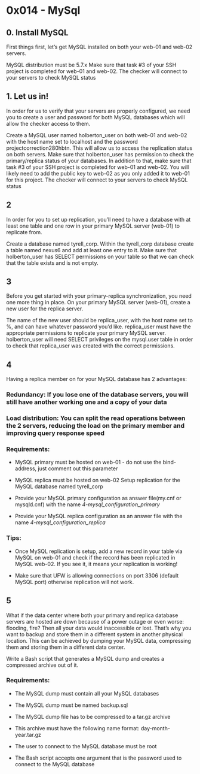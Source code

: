 # 0x014 - MySql

## 0. Install MySQL

First things first, let’s get MySQL installed on both your web-01 and web-02 servers.

MySQL distribution must be 5.7.x
Make sure that task #3 of your SSH project is completed for web-01 and web-02. The checker will connect to your servers to check MySQL status

## 1. Let us in!

In order for us to verify that your servers are properly configured, we need you to create a user and password for both MySQL databases which will allow the checker access to them.

Create a MySQL user named holberton_user on both web-01 and web-02 with the host name set to localhost and the password projectcorrection280hbtn. This will allow us to access the replication status on both servers.
Make sure that holberton_user has permission to check the primary/replica status of your databases.
In addition to that, make sure that task #3 of your SSH project is completed for web-01 and web-02. You will likely need to add the public key to web-02 as you only added it to web-01 for this project. The checker will connect to your servers to check MySQL status

## 2

In order for you to set up replication, you’ll need to have a database with at least one table and one row in your primary MySQL server (web-01) to replicate from.

Create a database named tyrell_corp.
Within the tyrell_corp database create a table named nexus6 and add at least one entry to it.
Make sure that holberton_user has SELECT permissions on your table so that we can check that the table exists and is not empty.

## 3

Before you get started with your primary-replica synchronization, you need one more thing in place. On your primary MySQL server (web-01), create a new user for the replica server.

The name of the new user should be replica_user, with the host name set to %, and can have whatever password you’d like.
replica_user must have the appropriate permissions to replicate your primary MySQL server.
holberton_user will need SELECT privileges on the mysql.user table in order to check that replica_user was created with the correct permissions.

## 4

Having a replica member on for your MySQL database has 2 advantages:

### Redundancy: If you lose one of the database servers, you will still have another working one and a copy of your data

### Load distribution: You can split the read operations between the 2 servers, reducing the load on the primary member and improving query response speed

### Requirements: 

- MySQL primary must be hosted on web-01 - do not use the bind-address, just comment out this parameter

- MySQL replica must be hosted on web-02
Setup replication for the MySQL database named tyrell_corp

- Provide your MySQL primary configuration as answer file(my.cnf or mysqld.cnf) with the name *4-mysql_configuration_primary*

- Provide your MySQL replica configuration as an answer file with the name *4-mysql_configuration_replica*

### Tips:

- Once MySQL replication is setup, add a new record in your table via MySQL on web-01 and check if the record has been replicated in MySQL web-02. If you see it, it means your replication is working!

- Make sure that UFW is allowing connections on port 3306 (default MySQL port) otherwise replication will not work.

## 5

What if the data center where both your primary and replica database servers are hosted are down because of a power outage or even worse: flooding, fire? Then all your data would inaccessible or lost. That’s why you want to backup and store them in a different system in another physical location. This can be achieved by dumping your MySQL data, compressing them and storing them in a different data center.

Write a Bash script that generates a MySQL dump and creates a compressed archive out of it.

### Requirements:

- The MySQL dump must contain all your MySQL databases

- The MySQL dump must be named backup.sql

- The MySQL dump file has to be compressed to a tar.gz archive

- This archive must have the following name format: day-month-year.tar.gz

- The user to connect to the MySQL database must be root

- The Bash script accepts one argument that is the password used to connect to the MySQL database
